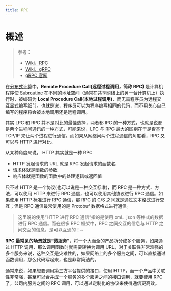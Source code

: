 ```yaml
---
title: RPC
---
```


# 概述

> 参考：
>
> - [Wiki，RPC](https://en.wikipedia.org/wiki/Remote_procedure_call)
> - [Wiki，gRPC](https://en.wikipedia.org/wiki/GRPC)
> - [gRPC 官网](https://grpc.io/)

在[分布式计算](https://en.wikipedia.org/wiki/Distributed_computing)中，**Remote Procedure Call(远程过程调用，简称 RPC)** 是计算机程序使 [Subroutine](docs/2.编程/解谜计算机科学/Function/Function.md) 在不同的地址空间（通常在共享网络上的另一台计算机上）执行时，被编码为 **Local Procedure Call(本地过程调用)**，而无需程序员为远程交互显式编写细节。也就是说，程序员可以为程序编写相同的代码，而不用关心自己编写的程序将会被本地调用还是远程调用。

其实 LPC 和 RPC 并不是对比的最佳选择，两者都 IPC 的一种方式，也就是说都是两个进程间通讯的一种方式，可能来说，LPC 与 RPC 最大的区别在于是否基于 TCP/IP 来让两个进程进行通信。而如果从网络间两个进程通信的角度看，RPC 又可以与 HTTP 进行对比。

从某种角度来说， HTTP 其实就是一种 RPC

- HTTP 发起请求的 URL 就是 RPC 发起请求的函数名
- 请求体就是函数的参数
- 响应体就是函数的函数中的处理逻辑或返回值

只不过 HTTP 是一个协议(也可以说是一种交互标准)，而 RPC 是一种方式、方法，可以使用 HTTP 来进行 RPC 通信，也可以使用其他协议进行 RPC 通信。如果使用 HTTP 标准进行 RPC 通信，那 RPC 的 C/S 之间就是通过文本格式进行交互；但是 RPC 通信最常使用的是 Protobuf 数据格式进行通信。

> 这里说的使用“HTTP 进行 RPC 通信”指的是使用 xml、json 等格式的数据进行 RPC 通信。而在很多 RPC 框架中，RPC 之间交互的信息与 HTTP 之间交互的信息，是可以互通的！~

**RPC 最常见的场景就是“微服务”**，将一个大而全的产品拆分成多个服务，如果通过 HTTP 调用，那么调用函数时就需要转换为调用 URL，对于关联性非常难强的多个服务来说，这种交互是灾难性的，如果网络上的多个服务之间，可以直接通过函数调用，那么代码写起来，也是非常简洁的。

通常来说，如果想要调用第三方平台提供的接口，使用 HTTP，而一个产品中关联性非常强，甚至可以合并成一个服务的多个服务之间的接口调用，就要使用 RPC 了，公司内服务之间的 RPC 调用，可以通过定制化的协议来使得通信更高效。
